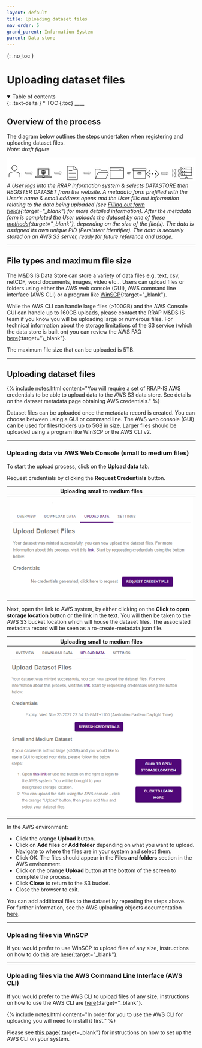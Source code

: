 ```yaml
---
layout: default
title: Uploading dataset files
nav_order: 5
grand_parent: Information System
parent: Data store
---
```


{: .no_toc }

# Uploading dataset files

<details  open markdown="block">
  <summary>
    Table of contents
  </summary>
{: .text-delta }
* TOC
{:toc}
____
</details>

## Overview of the process

The diagram below outlines the steps undertaken when registering and uploading dataset files.  
_Note: draft figure_

![Workflow diagram](../../assets/images/DRAFTv2_upload_data.png)
_A User logs into the RRAP information system & selects DATASTORE then REGISTER DATASET from the website. A metadata form prefilled with the User’s name & email address opens and the User fills out information relating to the data being uploaded (see [Filling out form fields](../data-store/registering-a-dataset.md#filling-out-form-fields){:target="\_blank"} for more detailed information). After the metadata form is completed the User uploads the dataset by one of these [methods](#uploading-dataset-files){:target="\_blank"}, depending on the size of the file(s). The data is assigned its own unique PID (Persistent Identifier). The data is securely stored on an AWS S3 server, ready for future reference and usage._
<br>

___
## File types and maximum file size

The M&DS IS Data Store can store a variety of data files e.g. text, csv, netCDF, word documents, images, video etc... Users can upload files or folders using either the AWS web console (GUI), AWS command line interface (AWS CLI) or a program like [WinSCP](../data-store/WinSCP-data-access.md){:target="\_blank"}.

While the AWS CLI can handle large files (>100GB) and the AWS Console GUI can handle up to 160GB uploads, please contact the RRAP M&DS IS team if you know you will be uploading large or numerous files. For technical information about the storage limitations of the S3 service (which the data store is built on) you can review the AWS FAQ [here](https://aws.amazon.com/s3/faqs/#:~:text=How%20much%20data%20can%20I%20store%20in%20Amazon%20S3?){:target="\_blank"}.

The maximum file size that can be uploaded is 5TB.  

___
## Uploading dataset files

{% include notes.html content="You will require a set of RRAP-IS AWS credentials to be able to upload data to the AWS S3 data store.  See details on the dataset metadata page obtaining AWS credentials." %}

Dataset files can be uploaded once the metadata record is created. You can choose between using a GUI or command line. The AWS web console (GUI) can be used for files/folders up to 5GB in size. Larger files should be uploaded using a program like WinSCP or the AWS CLI v2.  
___
### Uploading data via AWS Web Console (small to medium files)
To start the upload process, click on the **Upload data** tab.


Request credentials by clicking the **Request Credentials** button. 


|                                 Uploading small to medium files                          |
| :---------------------------------------------------------------------------------:      |
| <img src="../../assets/images/data_store/uploadSmallMediumFilesStep1.png" alt="drawing" width="600"/> |

Next, open the link to AWS system, by either clicking on the **Click to open storage location** button or the link in the text. You will then be taken to the AWS S3 bucket location which will house the dataset files. The associated metadata record will be seen as a ro-create-metadata.json file.  


|                                Uploading small to medium files                          |
| :---------------------------------------------------------------------------------:      |
| <img src="../../assets/images/data_store/uploadSmallMediumFilesStep2.png" alt="drawing" width="600"/> |


In the AWS environment: 
* Click the orange **Upload** button.
* Click on **Add files** or **Add folder** depending on what you want to upload. Navigate to where the files are in your system and select them.
* Click OK. The files should appear in the **Files and folders** section in the AWS environment.
* Click on the orange **Upload** button at the bottom of the screen to complete the process. 
* Click **Close** to return to the S3 bucket. 
* Close the browser to exit.

You can add additional files to the dataset by repeating the steps above.<br>
For further information, see the AWS uploading objects documentation [here](https://docs.aws.amazon.com/AmazonS3/latest/userguide/upload-objects.html).

___
### Uploading files  via WinSCP
If you would prefer to use WinSCP to upload files of any size, instructions on how to do this are [here](./WinSCP-data-access.html){:target="\_blank"}.

___
### Uploading files via the AWS Command Line Interface (AWS CLI)
If you would prefer to the AWS CLI to upload files of any size, instructions on how to use the AWS CLI are [here](./AWSCLI-data-access.html){:target="\_blank"}.  


{% include notes.html content="In order for you to use the AWS CLI for uploading you will need to install it first." %}

Please see [this page](./setting-up-the-aws-cli.html){:target=\_blank"} for instructions on how to set up the AWS CLI on your system.
